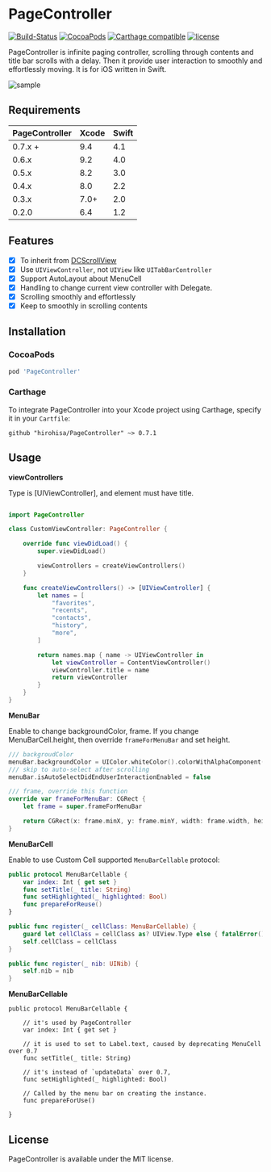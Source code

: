 PageController
==================
[![Build-Status](https://api.travis-ci.org/hirohisa/PageController.svg?branch=master)](https://travis-ci.org/hirohisa/PageController)
[![CocoaPods](https://img.shields.io/cocoapods/v/PageController.svg)](https://cocoapods.org/pods/PageController)
[![Carthage compatible](https://img.shields.io/badge/Carthage-compatible-4BC51D.svg?style=flat)](https://github.com/Carthage/Carthage)
[![license](https://img.shields.io/badge/license-MIT-000000.svg)](https://github.com/hirohisa/ImageLoaderSwift/blob/master/LICENSE)

PageController is infinite paging controller, scrolling through contents and title bar scrolls with a delay. Then it provide user interaction to smoothly and effortlessly moving. It is for iOS written in Swift.

![sample](Example%20project/example.gif)

Requirements
----------

PageController | Xcode | Swift
-------------- | ----- | -----
0.7.x +        | 9.4   | 4.1
0.6.x          | 9.2   | 4.0
0.5.x          | 8.2   | 3.0
0.4.x          | 8.0   | 2.2
0.3.x          | 7.0+  | 2.0
0.2.0          | 6.4   | 1.2


Features
----------

- [x] To inherit from [DCScrollView](https://github.com/hirohisa/DCScrollView)
- [x] Use `UIViewController`, not `UIView` like `UITabBarController`
- [x] Support AutoLayout about MenuCell
- [x] Handling to change current view controller with Delegate.
- [x] Scrolling smoothly and effortlessly
- [x] Keep to smoothly in scrolling contents

Installation
----------

### CocoaPods

```ruby
pod 'PageController'
```

### Carthage

To integrate PageController into your Xcode project using Carthage, specify it in your `Cartfile`:

```
github "hirohisa/PageController" ~> 0.7.1
```

Usage
----------

**viewControllers**

Type is [UIViewController], and element must have title.

```swift

import PageController

class CustomViewController: PageController {

    override func viewDidLoad() {
        super.viewDidLoad()

        viewControllers = createViewControllers()
    }

    func createViewControllers() -> [UIViewController] {
        let names = [
            "favorites",
            "recents",
            "contacts",
            "history",
            "more",
        ]

        return names.map { name -> UIViewController in
            let viewController = ContentViewController()
            viewController.title = name
            return viewController
        }
    }
}

```

**MenuBar**

Enable to change backgroundColor, frame.
If you change MenuBarCell.height, then override `frameForMenuBar` and set height.
```swift
/// backgroudColor
menuBar.backgroundColor = UIColor.whiteColor().colorWithAlphaComponent(0.9)
/// skip to auto-select after scrolling
menuBar.isAutoSelectDidEndUserInteractionEnabled = false

/// frame, override this function
override var frameForMenuBar: CGRect {
    let frame = super.frameForMenuBar

    return CGRect(x: frame.minX, y: frame.minY, width: frame.width, height: 60)
}
```

**MenuBarCell**

Enable to use Custom Cell supported `MenuBarCellable` protocol:
```swift
public protocol MenuBarCellable {
    var index: Int { get set }
    func setTitle(_ title: String)
    func setHighlighted(_ highlighted: Bool)
    func prepareForReuse()
}

public func register(_ cellClass: MenuBarCellable) {
    guard let cellClass = cellClass as? UIView.Type else { fatalError() }
    self.cellClass = cellClass
}

public func register(_ nib: UINib) {
    self.nib = nib
}
```

**MenuBarCellable**

```
public protocol MenuBarCellable {

    // it's used by PageController
    var index: Int { get set }

    // it is used to set to Label.text, caused by deprecating MenuCell over 0.7
    func setTitle(_ title: String)

    // it's instead of `updateData` over 0.7,
    func setHighlighted(_ highlighted: Bool)

    // Called by the menu bar on creating the instance.
    func prepareForUse()

}
```

## License

PageController is available under the MIT license.
